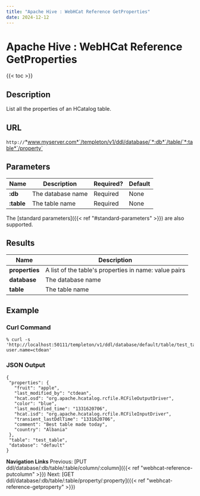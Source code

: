```yaml
---
title: "Apache Hive : WebHCat Reference GetProperties"
date: 2024-12-12
---
```


# Apache Hive : WebHCat Reference GetProperties

{{< toc >}}

## Description

List all the properties of an HCatalog table.

## URL

`http://`*www.myserver.com*`/templeton/v1/ddl/database/`*:db*`/table/`*:table*`/property`

## Parameters

| Name | Description | Required? | Default |
| --- | --- | --- | --- |
| **:db** | The database name | Required | None |
| **:table** | The table name | Required | None |

The [standard parameters]({{< ref "#standard-parameters" >}}) are also supported.

## Results

| Name | Description |
| --- | --- |
| **properties** | A list of the table's properties in name: value pairs |
| **database** | The database name |
| **table** | The table name |

## Example

### Curl Command

```
% curl -s 'http://localhost:50111/templeton/v1/ddl/database/default/table/test_table/property?user.name=ctdean'

```

### JSON Output

```
{
 "properties": {
   "fruit": "apple",
   "last_modified_by": "ctdean",
   "hcat.osd": "org.apache.hcatalog.rcfile.RCFileOutputDriver",
   "color": "blue",
   "last_modified_time": "1331620706",
   "hcat.isd": "org.apache.hcatalog.rcfile.RCFileInputDriver",
   "transient_lastDdlTime": "1331620706",
   "comment": "Best table made today",
   "country": "Albania"
 },
 "table": "test_table",
 "database": "default"
}

```

  

**Navigation Links**
Previous: [PUT ddl/database/:db/table/:table/column/:column]({{< ref "webhcat-reference-putcolumn" >}}) Next: [GET ddl/database/:db/table/:table/property/:property]({{< ref "webhcat-reference-getproperty" >}})



 

 


